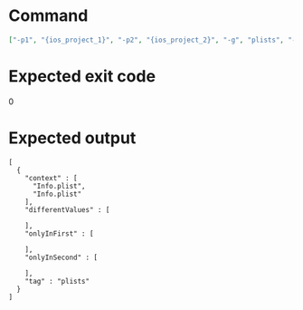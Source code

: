 # Command
```json
["-p1", "{ios_project_1}", "-p2", "{ios_project_2}", "-g", "plists", "-t", "Project", "-f", "json"]
```

# Expected exit code
0

# Expected output
```
[
  {
    "context" : [
      "Info.plist",
      "Info.plist"
    ],
    "differentValues" : [

    ],
    "onlyInFirst" : [

    ],
    "onlyInSecond" : [

    ],
    "tag" : "plists"
  }
]

```
